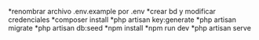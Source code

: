 
*renombrar archivo .env.example por .env 
*crear bd y modificar credenciales
*composer install
*php artisan key:generate
*php artisan migrate
*php artisan db:seed
*npm install
*npm run dev
*php artisan serve
